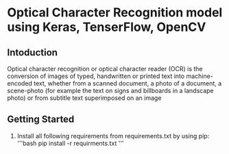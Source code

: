 # Optical Character Recognition model using Keras, TenserFlow, OpenCV

## Intoduction 

Optical character recognition or optical character reader (OCR) is the  conversion of images of typed, handwritten or printed text into machine-encoded text, whether from a scanned document, a photo of a document, a scene-photo (for example the text on signs and billboards in a landscape photo) or from subtitle text superimposed on an image 

## Getting Started
1. Install all following requirements from requirements.txt by using pip:
   '''bash 
      pip install -r requirments.txt
   '''
   
